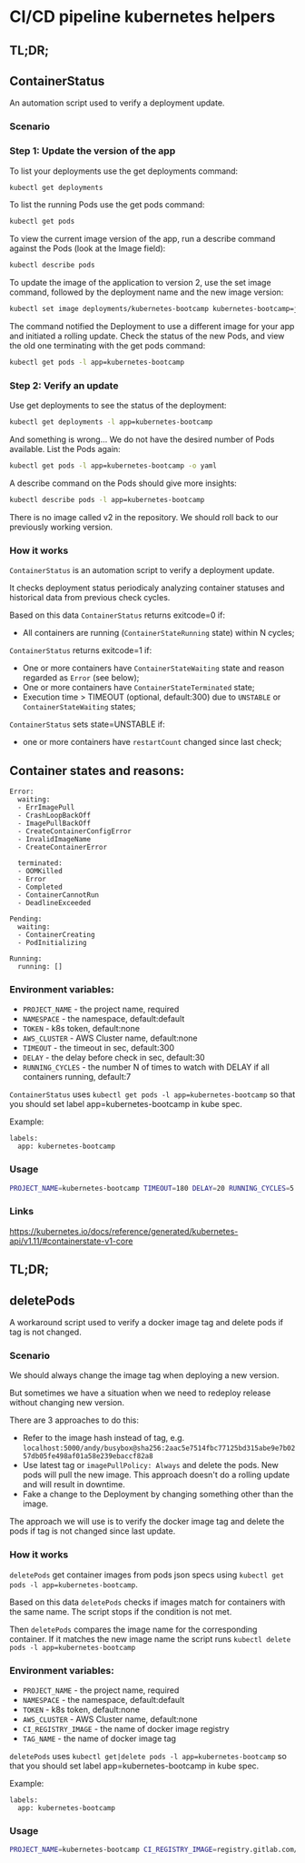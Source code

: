 # CI/CD pipeline kubernetes helpers

## TL;DR;

## ContainerStatus

An automation script used to verify a deployment update.

### Scenario
### Step 1: Update the version of the app

To list your deployments use the get deployments command:
```bash
kubectl get deployments
```
To list the running Pods use the get pods command:
```bash
kubectl get pods
```
To view the current image version of the app, run a describe command against the Pods (look at the Image field):
```bash
kubectl describe pods
```
To update the image of the application to version 2, use the set image command, followed by the deployment name and the new image version:
```bash
kubectl set image deployments/kubernetes-bootcamp kubernetes-bootcamp=jocatalin/kubernetes-bootcamp:v2
```
The command notified the Deployment to use a different image for your app and initiated a rolling update. Check the status of the new Pods, and view the old one terminating with the get pods command:
```bash
kubectl get pods -l app=kubernetes-bootcamp
```
### Step 2: Verify an update
Use get deployments to see the status of the deployment:
```bash
kubectl get deployments -l app=kubernetes-bootcamp
```
And something is wrong… We do not have the desired number of Pods available. List the Pods again:
```bash
kubectl get pods -l app=kubernetes-bootcamp -o yaml
```
A describe command on the Pods should give more insights:
```bash
kubectl describe pods -l app=kubernetes-bootcamp
```
There is no image called v2 in the repository. We should roll back to our previously working version.

### How it works
`ContainerStatus` is an automation script to verify a deployment update.

It checks deployment status periodicaly analyzing container statuses and historical data from previous check cycles.

Based on this data `ContainerStatus` returns exitcode=0 if:
* All containers are running (`ContainerStateRunning` state) within N cycles;

`ContainerStatus` returns exitcode=1 if:
* One or more containers have `ContainerStateWaiting` state and reason regarded as `Error` (see below);
* One or more containers have `ContainerStateTerminated` state;
* Execution time > TIMEOUT (optional, default:300) due to `UNSTABLE` or `ContainerStateWaiting` states;

`ContainerStatus` sets state=UNSTABLE if:
* one or more containers have `restartCount` changed since last check;

## Container states and reasons:
```code
Error:
  waiting:
  - ErrImagePull
  - CrashLoopBackOff
  - ImagePullBackOff
  - CreateContainerConfigError
  - InvalidImageName
  - CreateContainerError

  terminated:
  - OOMKilled
  - Error
  - Completed
  - ContainerCannotRun
  - DeadlineExceeded 

Pending:
  waiting:
  - ContainerCreating
  - PodInitializing

Running:
  running: []
```

### Environment variables:

* `PROJECT_NAME` - the project name, required
* `NAMESPACE` - the namespace, default:default
* `TOKEN` - k8s token, default:none
* `AWS_CLUSTER` - AWS Cluster name, default:none
* `TIMEOUT` - the timeout in sec, default:300
* `DELAY` - the delay before check in sec, default:30
* `RUNNING_CYCLES` - the number N of times to watch with DELAY if all containers running, default:7

`ContainerStatus` uses `kubectl get pods -l app=kubernetes-bootcamp` so that you should set label app=kubernetes-bootcamp in kube spec.

Example:
```code
labels:
  app: kubernetes-bootcamp
```

### Usage
```bash
PROJECT_NAME=kubernetes-bootcamp TIMEOUT=180 DELAY=20 RUNNING_CYCLES=5 perl -I. ContainerStatus.pl
```
### Links
https://kubernetes.io/docs/reference/generated/kubernetes-api/v1.11/#containerstate-v1-core

## TL;DR;

## deletePods

A workaround script used to verify a docker image tag and delete pods if tag is not changed.

### Scenario

We should always change the image tag when deploying a new version.

But sometimes we have a situation when we need to redeploy release without changing new version.

There are 3 approaches to do this:
* Refer to the image hash instead of tag, e.g. `localhost:5000/andy/busybox@sha256:2aac5e7514fbc77125bd315abe9e7b0257db05fe498af01a58e239ebaccf82a8`
* Use latest tag or `imagePullPolicy: Always` and delete the pods. New pods will pull the new image. This approach doesn't do a rolling update and will result in downtime.
* Fake a change to the Deployment by changing something other than the image.

The approach we will use is to verify the docker image tag and delete the pods if tag is not changed since last update.

### How it works
`deletePods` get container images from pods json specs using `kubectl get pods -l app=kubernetes-bootcamp`.

Based on this data `deletePods` checks if images match for containers with the same name. The script stops if the condition is not met.

Then `deletePods` compares the image name for the corresponding container. If it matches the new image name the script runs `kubectl delete pods -l app=kubernetes-bootcamp`

### Environment variables:

* `PROJECT_NAME` - the project name, required
* `NAMESPACE` - the namespace, default:default
* `TOKEN` - k8s token, default:none
* `AWS_CLUSTER` - AWS Cluster name, default:none
* `CI_REGISTRY_IMAGE` - the name of docker image registry
* `TAG_NAME` - the name of docker image tag

`deletePods` uses `kubectl get|delete pods -l app=kubernetes-bootcamp` so that you should set label app=kubernetes-bootcamp in kube spec.

Example:
```code
labels:
  app: kubernetes-bootcamp
```

### Usage
```bash
PROJECT_NAME=kubernetes-bootcamp CI_REGISTRY_IMAGE=registry.gitlab.com/test/kubernetes-bootcamp TAG_NAME=1.0 perl -I. deletePods.pl
```
